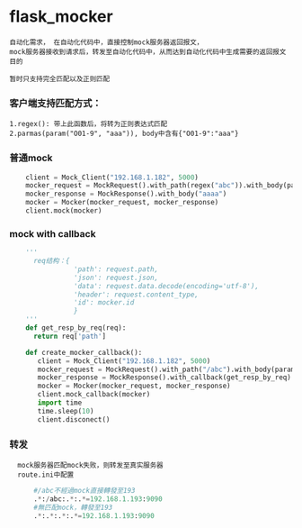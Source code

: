 # flask_mocker

    自动化需求， 在自动化代码中，直接控制mock服务器返回报文，
    mock服务器接收到请求后，转发至自动化代码中，从而达到自动化代码中生成需要的返回报文目的
    
    暂时只支持完全匹配以及正则匹配


###  客户端支持匹配方式：
    1.regex(): 带上此函数后，将转为正则表达式匹配
    2.parmas(param("O01-9", "aaa")), body中含有{"O01-9":"aaa"}


###  普通mock
```python
    client = Mock_Client("192.168.1.182", 5000)
    mocker_request = MockRequest().with_path(regex("abc")).with_body(params(param("O01-9", "aaa")))
    mocker_response = MockResponse().with_body("aaaa")
    mocker = Mocker(mocker_request, mocker_response)
    client.mock(mocker)

```

###  mock with callback

```python
    '''
      req结构：{
                'path': request.path,
                'json': request.json,
                'data': request.data.decode(encoding='utf-8'),
                'header': request.content_type,
                'id': mocker.id
                }
    '''
    def get_resp_by_req(req):
      return req['path']

    def create_mocker_callback():
       client = Mock_Client("192.168.1.182", 5000)
       mocker_request = MockRequest().with_path("/abc").with_body(params(param("O01", "aaa"))).with_method("post")
       mocker_response = MockResponse().with_callback(get_resp_by_req).with_header('name', 'liuyun')
       mocker = Mocker(mocker_request, mocker_response)
       client.mock_callback(mocker)
       import time
       time.sleep(10)
       client.disconect()
```

###  转发
      mock服务器匹配mock失败，则转发至真实服务器
      route.ini中配置
```python
      #/abc不經過mock直接轉發至193
      .*:/abc:.*:.*=192.168.1.193:9090
      #無匹配mock，轉發至193
      .*:.*:.*:.*=192.168.1.193:9090
```
